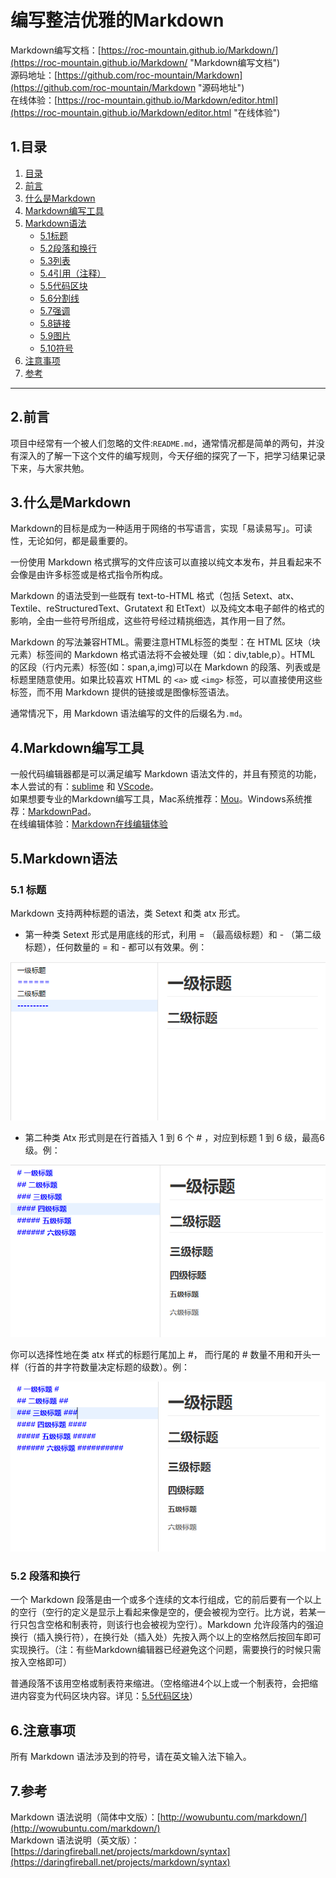 # 编写整洁优雅的Markdown
Markdown编写文档：[https://roc-mountain.github.io/Markdown/](https://roc-mountain.github.io/Markdown/ "Markdown编写文档")  
源码地址：[https://github.com/roc-mountain/Markdown](https://github.com/roc-mountain/Markdown "源码地址")  
在线体验：[https://roc-mountain.github.io/Markdown/editor.html](https://roc-mountain.github.io/Markdown/editor.html "在线体验")

## <span id="page-tree">1.目录</span>

1. [目录](#page-tree)
2. [前言](#preface)
3. [什么是Markdown](#introduce)
4. [Markdown编写工具](#tool)
5. [Markdown语法](#syntax)
    * [5.1标题](#title)
    * [5.2段落和换行](#rap)
    * [5.3列表](#list)
    * [5.4引用（注释）](#quote)
    * [5.5代码区块](#code)
    * [5.6分割线](#cutline)
    * [5.7强调](#mephasize)
    * [5.8链接](#link)
    * [5.9图片](#image)
    * [5.10符号](#symbol)
6. [注意事项](#notice)
7. [参考](#reference)

----

## <span id="preface">2.前言</span>

项目中经常有一个被人们忽略的文件:`README.md`，通常情况都是简单的两句，并没有深入的了解一下这个文件的编写规则，今天仔细的探究了一下，把学习结果记录下来，与大家共勉。

## <span id="introduce">3.什么是Markdown</span>

Markdown的目标是成为一种适用于网络的书写语言，实现「易读易写」。可读性，无论如何，都是最重要的。   

一份使用 Markdown 格式撰写的文件应该可以直接以纯文本发布，并且看起来不会像是由许多标签或是格式指令所构成。    

Markdown 的语法受到一些既有 text-to-HTML 格式（包括 Setext、atx、Textile、reStructuredText、Grutatext 和 EtText）以及纯文本电子邮件的格式的影响，全由一些符号所组成，这些符号经过精挑细选，其作用一目了然。   

Markdown 的写法兼容HTML。需要注意HTML标签的类型：在 HTML 区块（块元素）标签间的 Markdown 格式语法将不会被处理（如：div,table,p）。HTML 的区段（行内元素）标签(如：span,a,img)可以在 Markdown 的段落、列表或是标题里随意使用。如果比较喜欢 HTML 的 `<a>` 或 `<img>` 标签，可以直接使用这些标签，而不用 Markdown 提供的链接或是图像标签语法。  

通常情况下，用 Markdown 语法编写的文件的后缀名为`.md`。

## <span id="tool">4.Markdown编写工具</span>

一般代码编辑器都是可以满足编写 Markdown 语法文件的，并且有预览的功能，
本人尝试的有：[sublime](https://www.sublimetext.com) 和 [VScode](https://code.visualstudio.com/)。    
如果想要专业的Markdown编写工具，Mac系统推荐：[Mou](http://25.io/mou/)。Windows系统推荐：[MarkdownPad](http://www.markdownpad.com/)。  
在线编辑体验：<a href="https://roc-mountain.github.io/Markdown/editor.html" target="_blank">Markdown在线编辑体验</a>

## <span id="syntax">5.Markdown语法</span>

### <span id="title">5.1 标题</span>
  Markdown 支持两种标题的语法，类 Setext 和类 atx 形式。

* 第一种类 Setext 形式是用底线的形式，利用 = （最高级标题）和 - （第二级标题），任何数量的 = 和 - 都可以有效果。例：

![标题图1](./images/title-1.png)

* 第二种类 Atx 形式则是在行首插入 1 到 6 个 # ，对应到标题 1 到 6 级，最高6级。例：

![标题图2](./images/title-2.png)

你可以选择性地在类 atx 样式的标题行尾加上 #，
而行尾的 # 数量不用和开头一样（行首的井字符数量决定标题的级数）。例：

![标题图3](./images/title-3.png)

### <span id="rap">5.2 段落和换行</span>

一个 Markdown 段落是由一个或多个连续的文本行组成，它的前后要有一个以上的空行（空行的定义是显示上看起来像是空的，便会被视为空行。比方说，若某一行只包含空格和制表符，则该行也会被视为空行）。Markdown 允许段落内的强迫换行（插入换行符），在换行处（插入处）先按入两个以上的空格然后按回车即可实现换行。（注：有些Markdown编辑器已经避免这个问题，需要换行的时候只需按入空格即可）

普通段落不该用空格或制表符来缩进。（空格缩进4个以上或一个制表符，会把缩进内容变为代码区块内容。详见：[5.5代码区块](#code-area)）

## <span id="notice">6.注意事项</span>

所有 Markdown 语法涉及到的符号，请在英文输入法下输入。
## <span id="reference">7.参考</span>

Markdown 语法说明（简体中文版）：[http://wowubuntu.com/markdown/](http://wowubuntu.com/markdown/)  
Markdown 语法说明（英文版）：[https://daringfireball.net/projects/markdown/syntax](https://daringfireball.net/projects/markdown/syntax)  
